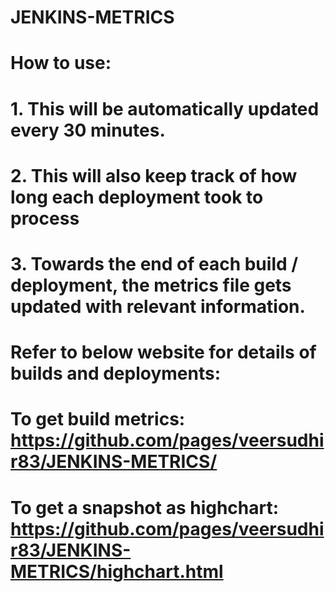 # JENKINS-METRICS

# How to use:
# 1. This will be automatically updated every 30 minutes.
# 2. This will also keep track of how long each deployment took to process
# 3. Towards the end of each build / deployment, the metrics file gets updated with relevant information.

# Refer to below website for details of builds and deployments:
# To get build metrics: https://github.com/pages/veersudhir83/JENKINS-METRICS/
# To get a snapshot as highchart: https://github.com/pages/veersudhir83/JENKINS-METRICS/highchart.html
